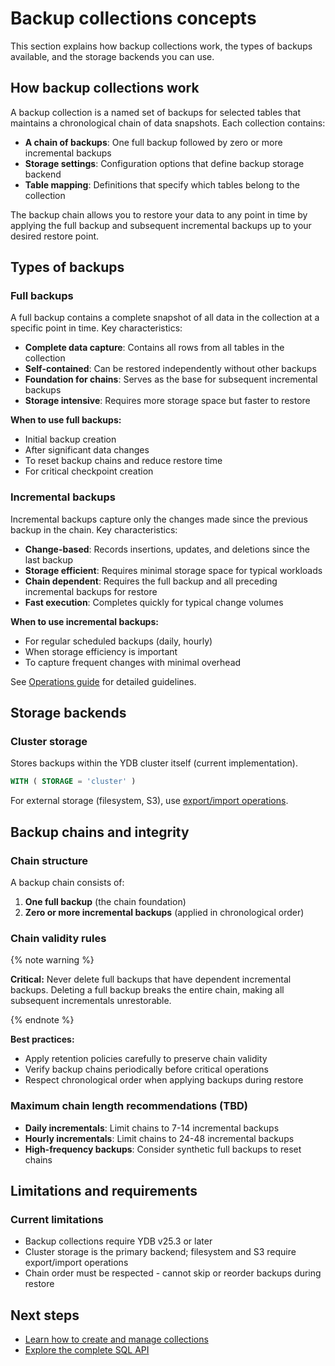 # Backup collections concepts

This section explains how backup collections work, the types of backups available, and the storage backends you can use.

## How backup collections work

A backup collection is a named set of backups for selected tables that maintains a chronological chain of data snapshots. Each collection contains:

- **A chain of backups**: One full backup followed by zero or more incremental backups
- **Storage settings**: Configuration options that define backup storage backend
- **Table mapping**: Definitions that specify which tables belong to the collection

The backup chain allows you to restore your data to any point in time by applying the full backup and subsequent incremental backups up to your desired restore point.

## Types of backups

### Full backups

A full backup contains a complete snapshot of all data in the collection at a specific point in time. Key characteristics:

- **Complete data capture**: Contains all rows from all tables in the collection
- **Self-contained**: Can be restored independently without other backups
- **Foundation for chains**: Serves as the base for subsequent incremental backups
- **Storage intensive**: Requires more storage space but faster to restore

**When to use full backups:**

- Initial backup creation
- After significant data changes
- To reset backup chains and reduce restore time
- For critical checkpoint creation

### Incremental backups

Incremental backups capture only the changes made since the previous backup in the chain. Key characteristics:

- **Change-based**: Records insertions, updates, and deletions since the last backup
- **Storage efficient**: Requires minimal storage space for typical workloads
- **Chain dependent**: Requires the full backup and all preceding incremental backups for restore
- **Fast execution**: Completes quickly for typical change volumes

**When to use incremental backups:**

- For regular scheduled backups (daily, hourly)
- When storage efficiency is important
- To capture frequent changes with minimal overhead

See [Operations guide](operations.md#taking-backups) for detailed guidelines.

## Storage backends

### Cluster storage

Stores backups within the YDB cluster itself (current implementation).

```sql
WITH ( STORAGE = 'cluster' )
```

For external storage (filesystem, S3), use [export/import operations](operations.md#restore-operations).

## Backup chains and integrity

### Chain structure

A backup chain consists of:

1. **One full backup** (the chain foundation)
2. **Zero or more incremental backups** (applied in chronological order)

### Chain validity rules

{% note warning %}

**Critical:** Never delete full backups that have dependent incremental backups. Deleting a full backup breaks the entire chain, making all subsequent incrementals unrestorable.

{% endnote %}

**Best practices:**

- Apply retention policies carefully to preserve chain validity
- Verify backup chains periodically before critical operations
- Respect chronological order when applying backups during restore

### Maximum chain length recommendations (TBD)

- **Daily incrementals**: Limit chains to 7-14 incremental backups
- **Hourly incrementals**: Limit chains to 24-48 incremental backups
- **High-frequency backups**: Consider synthetic full backups to reset chains

## Limitations and requirements

### Current limitations

- Backup collections require YDB v25.3 or later
- Cluster storage is the primary backend; filesystem and S3 require export/import operations
- Chain order must be respected - cannot skip or reorder backups during restore

## Next steps

- [Learn how to create and manage collections](operations.md)
- [Explore the complete SQL API](sql-api.md)
